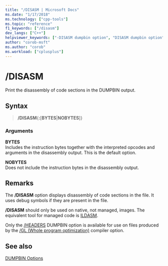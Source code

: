 ```yaml
---
title: "/DISASM | Microsoft Docs"
ms.date: "1/17/2018"
ms.technology: ["cpp-tools"]
ms.topic: "reference"
f1_keywords: ["/disasm"]
dev_langs: ["C++"]
helpviewer_keywords: ["-DISASM dumpbin option", "DISASM dumpbin option", "/DISASM dumpbin option"]
author: "corob-msft"
ms.author: "corob"
ms.workload: ["cplusplus"]
---
```

# /DISASM

Print the disassembly of code sections in the DUMPBIN output.

## Syntax

> **/DISASM**{**:**\[**BYTES**|**NOBYTES**]}  

### Arguments

**BYTES**<br/>
Includes the instruction bytes together with the interpreted opcodes and arguments in the disassembly output. This is the default option.

**NOBYTES**<br/>
Does not include the instruction bytes in the disassembly output.

## Remarks

The **/DISASM** option displays disassembly of code sections in the file. It uses debug symbols if they are present in the file.

**/DISASM** should only be used on native, not managed, images. The equivalent tool for managed code is [ILDASM](/dotnet/framework/tools/ildasm-exe-il-disassembler).

Only the [/HEADERS](../../build/reference/headers.md) DUMPBIN option is available for use on files produced by the [/GL (Whole program optimization)](../../build/reference/gl-whole-program-optimization.md) compiler option.

## See also

[DUMPBIN Options](../../build/reference/dumpbin-options.md)  
